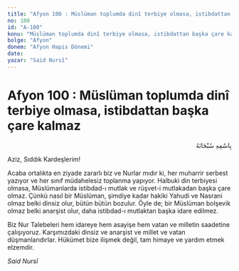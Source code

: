 ```yaml
---
title: "Afyon 100 : Müslüman toplumda dinî terbiye olmasa, istibdattan başka çare kalmaz"
no: 100
id: "A-100"
konu: "Müslüman toplumda dinî terbiye olmasa, istibdattan başka çare kalmaz"
bolge: "Afyon"
donem: "Afyon Hapis Dönemi"
date: 
yazar: "Said Nursî"
---
```


# Afyon 100 : Müslüman toplumda dinî terbiye olmasa, istibdattan başka çare kalmaz

<p class="arabic" dir="rtl" title="Meal: “Her türlü noksan sıfatlardan yüce olan Allah’ın adıyla.”">بِاسْمِهِ سُبْحَانَهُ</p>

Aziz, Sıddık Kardeşlerim!

Acaba ortalıkta en ziyade zararlı biz ve Nurlar mıdır ki, her muharrir serbest yazıyor ve her sınıf müdahelesiz toplanma yapıyor. Halbuki din terbiyesi olmasa, Müslümanlarda istibdad-ı mutlak ve rüşvet-i mutlakadan başka çare olmaz. Çünkü nasıl bir Müslüman, şimdiye kadar hakiki Yahudi ve Nasrani olmaz belki dinsiz olur, bütün bütün bozulur. Öyle de; bir Müslüman bolşevik olmaz belki anarşist olur, daha istibdad-ı mutlaktan başka idare edilmez.

Biz Nur Talebeleri hem idareye hem asayişe hem vatan ve milletin saadetine çalışıyoruz. Karşımızdaki dinsiz ve anarşist ve millet ve vatan düşmanlarıdırlar. Hükümet bize ilişmek değil, tam himaye ve yardım etmek elzemdir.

*Said Nursî*
